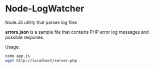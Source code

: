 Node-LogWatcher
===============

Node.JS utility that parses log files

**errors.json** is a sample file that contains PHP error log messages and possible respones.

Usage:

```bash
node app.js
wget http://localhost/server.php
```

